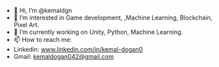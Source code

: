 - 👋 Hi, I’m @kemaldgn
- 👀 I’m interested in Game development, ,Machine Learning, Blockchain, Pixel Art.
- 🌱 I’m currently working on Unity, Python, Machine Learning.
- 📫 How to reach me:
- Linkedin: www.linkedin.com/in/kemal-dogan0
- Gmail: kemaldogan042@gmail.com

<!---
kemaldgn/kemaldgn is a ✨ special ✨ repository because its `README.md` (this file) appears on your GitHub profile.
You can click the Preview link to take a look at your changes.
--->

